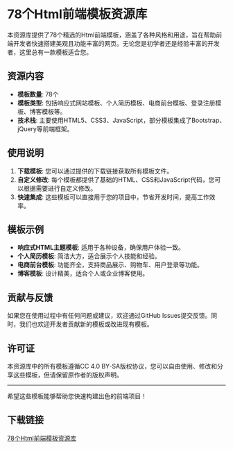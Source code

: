 # 78个Html前端模板资源库

本资源库提供了78个精选的Html前端模板，涵盖了各种风格和用途，旨在帮助前端开发者快速搭建美观且功能丰富的网页。无论您是初学者还是经验丰富的开发者，这里总有一款模板适合您。

## 资源内容

- **模板数量**: 78个
- **模板类型**: 包括响应式网站模板、个人简历模板、电商前台模板、登录注册模板、博客模板等。
- **技术栈**: 主要使用HTML5、CSS3、JavaScript，部分模板集成了Bootstrap、jQuery等前端框架。

## 使用说明

1. **下载模板**: 您可以通过提供的下载链接获取所有模板文件。
2. **自定义修改**: 每个模板都提供了基础的HTML、CSS和JavaScript代码，您可以根据需要进行自定义修改。
3. **快速集成**: 这些模板可以直接用于您的项目中，节省开发时间，提高工作效率。

## 模板示例

- **响应式HTML主题模板**: 适用于各种设备，确保用户体验一致。
- **个人简历模板**: 简洁大方，适合展示个人技能和经验。
- **电商前台模板**: 功能齐全，支持商品展示、购物车、用户登录等功能。
- **博客模板**: 设计精美，适合个人或企业博客使用。

## 贡献与反馈

如果您在使用过程中有任何问题或建议，欢迎通过GitHub Issues提交反馈。同时，我们也欢迎开发者贡献新的模板或改进现有模板。

## 许可证

本资源库中的所有模板遵循CC 4.0 BY-SA版权协议，您可以自由使用、修改和分享这些模板，但请保留原作者的版权声明。

---

希望这些模板能够帮助您快速构建出色的前端项目！

## 下载链接

[78个Html前端模板资源库](https://pan.quark.cn/s/0c54699da441)
